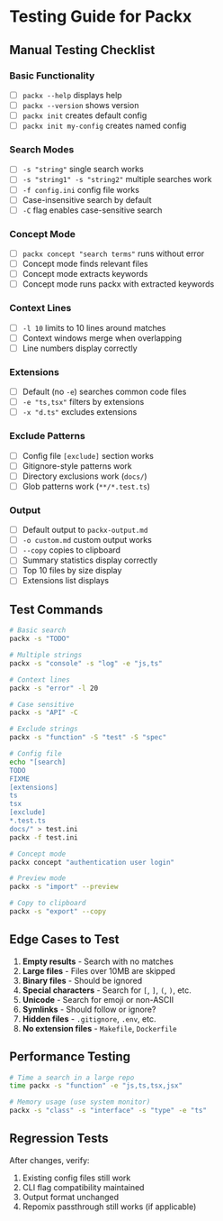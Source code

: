 # Testing Guide for Packx

## Manual Testing Checklist

### Basic Functionality
- [ ] `packx --help` displays help
- [ ] `packx --version` shows version
- [ ] `packx init` creates default config
- [ ] `packx init my-config` creates named config

### Search Modes
- [ ] `-s "string"` single search works
- [ ] `-s "string1" -s "string2"` multiple searches work
- [ ] `-f config.ini` config file works
- [ ] Case-insensitive search by default
- [ ] `-C` flag enables case-sensitive search

### Concept Mode
- [ ] `packx concept "search terms"` runs without error
- [ ] Concept mode finds relevant files
- [ ] Concept mode extracts keywords
- [ ] Concept mode runs packx with extracted keywords

### Context Lines
- [ ] `-l 10` limits to 10 lines around matches
- [ ] Context windows merge when overlapping
- [ ] Line numbers display correctly

### Extensions
- [ ] Default (no `-e`) searches common code files
- [ ] `-e "ts,tsx"` filters by extensions
- [ ] `-x "d.ts"` excludes extensions

### Exclude Patterns
- [ ] Config file `[exclude]` section works
- [ ] Gitignore-style patterns work
- [ ] Directory exclusions work (`docs/`)
- [ ] Glob patterns work (`**/*.test.ts`)

### Output
- [ ] Default output to `packx-output.md`
- [ ] `-o custom.md` custom output works
- [ ] `--copy` copies to clipboard
- [ ] Summary statistics display correctly
- [ ] Top 10 files by size display
- [ ] Extensions list displays

## Test Commands

```bash
# Basic search
packx -s "TODO"

# Multiple strings
packx -s "console" -s "log" -e "js,ts"

# Context lines
packx -s "error" -l 20

# Case sensitive
packx -s "API" -C

# Exclude strings
packx -s "function" -S "test" -S "spec"

# Config file
echo "[search]
TODO
FIXME
[extensions]
ts
tsx
[exclude]
*.test.ts
docs/" > test.ini
packx -f test.ini

# Concept mode
packx concept "authentication user login"

# Preview mode
packx -s "import" --preview

# Copy to clipboard
packx -s "export" --copy
```

## Edge Cases to Test

1. **Empty results** - Search with no matches
2. **Large files** - Files over 10MB are skipped
3. **Binary files** - Should be ignored
4. **Special characters** - Search for `[`, `]`, `(`, `)`, etc.
5. **Unicode** - Search for emoji or non-ASCII
6. **Symlinks** - Should follow or ignore?
7. **Hidden files** - `.gitignore`, `.env`, etc.
8. **No extension files** - `Makefile`, `Dockerfile`

## Performance Testing

```bash
# Time a search in a large repo
time packx -s "function" -e "js,ts,tsx,jsx"

# Memory usage (use system monitor)
packx -s "class" -s "interface" -s "type" -e "ts"
```

## Regression Tests

After changes, verify:
1. Existing config files still work
2. CLI flag compatibility maintained
3. Output format unchanged
4. Repomix passthrough still works (if applicable)
